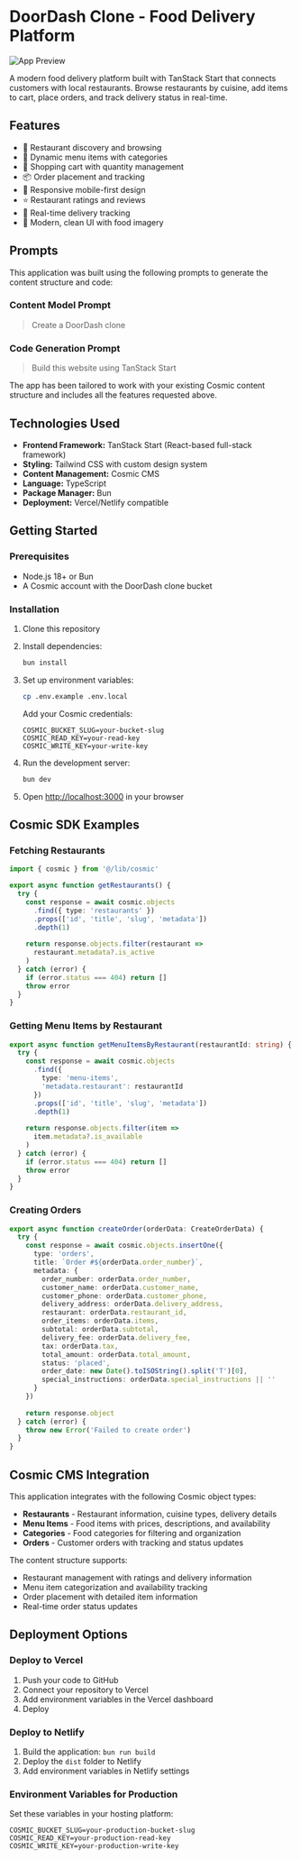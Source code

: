 # DoorDash Clone - Food Delivery Platform

![App Preview](https://imgix.cosmicjs.com/d75e7860-838f-11f0-8ece-89921cbea84a-photo-1521305916504-4a1121188589-1756331426149.jpg?w=1200&h=300&fit=crop&auto=format,compress)

A modern food delivery platform built with TanStack Start that connects customers with local restaurants. Browse restaurants by cuisine, add items to cart, place orders, and track delivery status in real-time.

## Features

- 🍔 Restaurant discovery and browsing
- 🥘 Dynamic menu items with categories
- 🛒 Shopping cart with quantity management  
- 📦 Order placement and tracking
- 📱 Responsive mobile-first design
- ⭐ Restaurant ratings and reviews
- 🚚 Real-time delivery tracking
- 🎨 Modern, clean UI with food imagery

<!-- CLONE_PROJECT_BUTTON -->

## Prompts

This application was built using the following prompts to generate the content structure and code:

### Content Model Prompt

> Create a DoorDash clone

### Code Generation Prompt

> Build this website using TanStack Start

The app has been tailored to work with your existing Cosmic content structure and includes all the features requested above.

## Technologies Used

- **Frontend Framework:** TanStack Start (React-based full-stack framework)
- **Styling:** Tailwind CSS with custom design system
- **Content Management:** Cosmic CMS
- **Language:** TypeScript
- **Package Manager:** Bun
- **Deployment:** Vercel/Netlify compatible

## Getting Started

### Prerequisites

- Node.js 18+ or Bun
- A Cosmic account with the DoorDash clone bucket

### Installation

1. Clone this repository
2. Install dependencies:
   ```bash
   bun install
   ```

3. Set up environment variables:
   ```bash
   cp .env.example .env.local
   ```
   
   Add your Cosmic credentials:
   ```
   COSMIC_BUCKET_SLUG=your-bucket-slug
   COSMIC_READ_KEY=your-read-key
   COSMIC_WRITE_KEY=your-write-key
   ```

4. Run the development server:
   ```bash
   bun dev
   ```

5. Open [http://localhost:3000](http://localhost:3000) in your browser

## Cosmic SDK Examples

### Fetching Restaurants

```typescript
import { cosmic } from '@/lib/cosmic'

export async function getRestaurants() {
  try {
    const response = await cosmic.objects
      .find({ type: 'restaurants' })
      .props(['id', 'title', 'slug', 'metadata'])
      .depth(1)
    
    return response.objects.filter(restaurant => 
      restaurant.metadata?.is_active
    )
  } catch (error) {
    if (error.status === 404) return []
    throw error
  }
}
```

### Getting Menu Items by Restaurant

```typescript
export async function getMenuItemsByRestaurant(restaurantId: string) {
  try {
    const response = await cosmic.objects
      .find({ 
        type: 'menu-items',
        'metadata.restaurant': restaurantId
      })
      .props(['id', 'title', 'slug', 'metadata'])
      .depth(1)
    
    return response.objects.filter(item => 
      item.metadata?.is_available
    )
  } catch (error) {
    if (error.status === 404) return []
    throw error
  }
}
```

### Creating Orders

```typescript
export async function createOrder(orderData: CreateOrderData) {
  try {
    const response = await cosmic.objects.insertOne({
      type: 'orders',
      title: `Order #${orderData.order_number}`,
      metadata: {
        order_number: orderData.order_number,
        customer_name: orderData.customer_name,
        customer_phone: orderData.customer_phone,
        delivery_address: orderData.delivery_address,
        restaurant: orderData.restaurant_id,
        order_items: orderData.items,
        subtotal: orderData.subtotal,
        delivery_fee: orderData.delivery_fee,
        tax: orderData.tax,
        total_amount: orderData.total_amount,
        status: 'placed',
        order_date: new Date().toISOString().split('T')[0],
        special_instructions: orderData.special_instructions || ''
      }
    })
    
    return response.object
  } catch (error) {
    throw new Error('Failed to create order')
  }
}
```

## Cosmic CMS Integration

This application integrates with the following Cosmic object types:

- **Restaurants** - Restaurant information, cuisine types, delivery details
- **Menu Items** - Food items with prices, descriptions, and availability
- **Categories** - Food categories for filtering and organization
- **Orders** - Customer orders with tracking and status updates

The content structure supports:
- Restaurant management with ratings and delivery information
- Menu item categorization and availability tracking
- Order placement with detailed item information
- Real-time order status updates

## Deployment Options

### Deploy to Vercel

1. Push your code to GitHub
2. Connect your repository to Vercel
3. Add environment variables in the Vercel dashboard
4. Deploy

### Deploy to Netlify

1. Build the application: `bun run build`
2. Deploy the `dist` folder to Netlify
3. Add environment variables in Netlify settings

### Environment Variables for Production

Set these variables in your hosting platform:

```
COSMIC_BUCKET_SLUG=your-production-bucket-slug
COSMIC_READ_KEY=your-production-read-key
COSMIC_WRITE_KEY=your-production-write-key
```